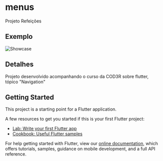# menus

Projeto Refeições

## Exemplo

![Showcase](https://i.imgur.com/viDKQlX.gif)

## Detalhes

Projeto desenvolvido acompanhando o curso da COD3R sobre flutter,
tópico "Navigation"

## Getting Started

This project is a starting point for a Flutter application.

A few resources to get you started if this is your first Flutter project:

- [Lab: Write your first Flutter app](https://flutter.dev/docs/get-started/codelab)
- [Cookbook: Useful Flutter samples](https://flutter.dev/docs/cookbook)

For help getting started with Flutter, view our
[online documentation](https://flutter.dev/docs), which offers tutorials,
samples, guidance on mobile development, and a full API reference.
